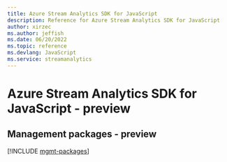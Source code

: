 ```yaml
---
title: Azure Stream Analytics SDK for JavaScript
description: Reference for Azure Stream Analytics SDK for JavaScript
author: xirzec
ms.author: jeffish
ms.date: 06/20/2022
ms.topic: reference
ms.devlang: JavaScript
ms.service: streamanalytics
---
```

# Azure Stream Analytics SDK for JavaScript - preview
## Management packages - preview
[!INCLUDE [mgmt-packages](stream-analytics-mgmt-index.md)]


